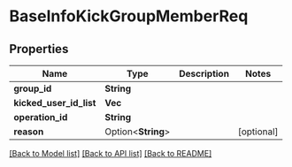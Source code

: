 # BaseInfoKickGroupMemberReq

## Properties

Name | Type | Description | Notes
------------ | ------------- | ------------- | -------------
**group_id** | **String** |  | 
**kicked_user_id_list** | **Vec<String>** |  | 
**operation_id** | **String** |  | 
**reason** | Option<**String**> |  | [optional]

[[Back to Model list]](../README.md#documentation-for-models) [[Back to API list]](../README.md#documentation-for-api-endpoints) [[Back to README]](../README.md)


